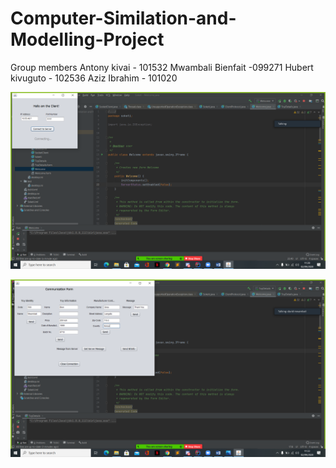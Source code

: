 # Computer-Similation-and-Modelling-Project
Group members
Antony kivai    - 101532
Mwambali Bienfait -099271
Hubert kivuguto  - 102536
Aziz Ibrahim     - 101020

![](images/im1.png)

![](images/im2.png)
